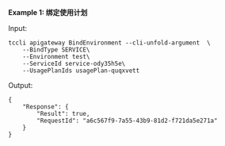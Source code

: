 **Example 1: 绑定使用计划**



Input: 

```
tccli apigateway BindEnvironment --cli-unfold-argument  \
    --BindType SERVICE\
    --Environment test\
    --ServiceId service-ody35h5e\
    --UsagePlanIds usagePlan-quqxvett
```

Output: 
```
{
    "Response": {
        "Result": true,
        "RequestId": "a6c567f9-7a55-43b9-81d2-f721da5e271a"
    }
}
```

